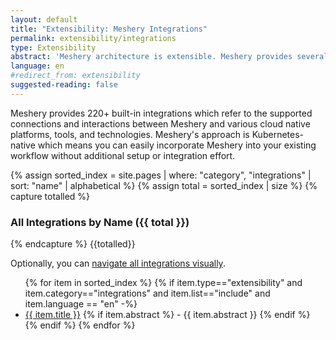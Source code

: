 ```yaml
---
layout: default
title: "Extensibility: Meshery Integrations"
permalink: extensibility/integrations
type: Extensibility
abstract: 'Meshery architecture is extensible. Meshery provides several extension points for working with different cloud native projects via <a href="extensibility#adapters">adapters</a>, <a href="extensibility#load-generators">load generators</a> and <a href="extensibility/providers">providers</a>.'
language: en
#redirect_from: extensibility
suggested-reading: false
---
```


Meshery provides 220+ built-in integrations which refer to the supported connections and interactions between Meshery and various cloud native platforms, tools, and technologies. Meshery's approach is Kubernetes-native which means you can easily incorporate Meshery into your existing workflow without additional setup or integration effort.

{% assign sorted_index = site.pages | where: "category", "integrations" | sort: "name" | alphabetical %}
{% assign total = sorted_index | size %}
{% capture totalled %}

### All Integrations by Name ({{ total }})

{% endcapture %}
{{totalled}}

Optionally, you can [navigate all integrations visually](https://meshery.io/integrations).

<!--
UNCOMMENT WHEN INTEGRATIONS COLLECTION IS READY
### All Integrations by Name ({{ site.integrations.size }}) -->

<ul>
    {% for item in sorted_index %}
    {% if item.type=="extensibility" and item.category=="integrations" and item.list=="include" and item.language == "en" -%}
      <li><a href="{{ site.baseurl }}{{ item.url }}">{{ item.title }}</a>
      {% if item.abstract %}
        -  {{ item.abstract }}
      {% endif %}
      </li>
      {% endif %}
    {% endfor %}
</ul>
